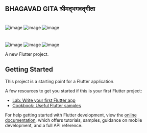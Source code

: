## BHAGAVAD GITA  श्रीमद्भगवद्गीता

#

![image](https://github.com/user-attachments/assets/9323aeed-33bc-4429-b183-5bea14e87c3b)      ![image](https://github.com/user-attachments/assets/d2d730dd-16fa-4209-9e33-98e17392b0fc) ![image](https://github.com/user-attachments/assets/8d217721-6736-430e-bee5-a8e606ecbe62)

#

![image](https://github.com/user-attachments/assets/915b034e-d7f1-43f0-b479-6071802e4782)    ![image](https://github.com/user-attachments/assets/3c00e9ec-555a-4b76-aba0-f829dfdd70e6)    ![image](https://github.com/user-attachments/assets/79913126-b8f3-4935-b116-8b98554f09fb)





A new Flutter project.

## Getting Started

This project is a starting point for a Flutter application.

A few resources to get you started if this is your first Flutter project:

- [Lab: Write your first Flutter app](https://docs.flutter.dev/get-started/codelab)
- [Cookbook: Useful Flutter samples](https://docs.flutter.dev/cookbook)

For help getting started with Flutter development, view the
[online documentation](https://docs.flutter.dev/), which offers tutorials,
samples, guidance on mobile development, and a full API reference.
